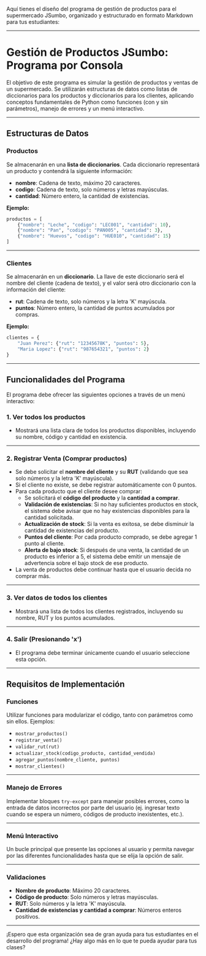 Aquí tienes el diseño del programa de gestión de productos para el supermercado JSumbo, organizado y estructurado en formato Markdown para tus estudiantes:

-----

# Gestión de Productos JSumbo: Programa por Consola

El objetivo de este programa es simular la gestión de productos y ventas de un supermercado. Se utilizarán estructuras de datos como listas de diccionarios para los productos y diccionarios para los clientes, aplicando conceptos fundamentales de Python como funciones (con y sin parámetros), manejo de errores y un menú interactivo.

-----

## Estructuras de Datos

### Productos

Se almacenarán en una **lista de diccionarios**. Cada diccionario representará un producto y contendrá la siguiente información:

  * **nombre**: Cadena de texto, máximo 20 caracteres.
  * **codigo**: Cadena de texto, solo números y letras mayúsculas.
  * **cantidad**: Número entero, la cantidad de existencias.

**Ejemplo:**

```python
productos = [
    {"nombre": "Leche", "codigo": "LEC001", "cantidad": 10},
    {"nombre": "Pan", "codigo": "PAN005", "cantidad": 3},
    {"nombre": "Huevos", "codigo": "HUE010", "cantidad": 15}
]
```

-----

### Clientes

Se almacenarán en un **diccionario**. La llave de este diccionario será el nombre del cliente (cadena de texto), y el valor será otro diccionario con la información del cliente:

  * **rut**: Cadena de texto, solo números y la letra 'K' mayúscula.
  * **puntos**: Número entero, la cantidad de puntos acumulados por compras.

**Ejemplo:**

```python
clientes = {
    "Juan Perez": {"rut": "12345678K", "puntos": 5},
    "Maria Lopez": {"rut": "987654321", "puntos": 2}
}
```

-----

## Funcionalidades del Programa

El programa debe ofrecer las siguientes opciones a través de un menú interactivo:

### 1\. Ver todos los productos

  * Mostrará una lista clara de todos los productos disponibles, incluyendo su nombre, código y cantidad en existencia.

-----

### 2\. Registrar Venta (Comprar productos)

  * Se debe solicitar el **nombre del cliente** y su **RUT** (validando que sea solo números y la letra 'K' mayúscula).
  * Si el cliente no existe, se debe registrar automáticamente con 0 puntos.
  * Para cada producto que el cliente desee comprar:
      * Se solicitará el **código del producto** y la **cantidad a comprar**.
      * **Validación de existencias**: Si no hay suficientes productos en stock, el sistema debe avisar que no hay existencias disponibles para la cantidad solicitada.
      * **Actualización de stock**: Si la venta es exitosa, se debe disminuir la cantidad de existencias del producto.
      * **Puntos del cliente**: Por cada producto comprado, se debe agregar 1 punto al cliente.
      * **Alerta de bajo stock**: Si después de una venta, la cantidad de un producto es inferior a 5, el sistema debe emitir un mensaje de advertencia sobre el bajo stock de ese producto.
  * La venta de productos debe continuar hasta que el usuario decida no comprar más.

-----

### 3\. Ver datos de todos los clientes

  * Mostrará una lista de todos los clientes registrados, incluyendo su nombre, RUT y los puntos acumulados.

-----

### 4\. Salir (Presionando 'x')

  * El programa debe terminar únicamente cuando el usuario seleccione esta opción.

-----

## Requisitos de Implementación

### Funciones

Utilizar funciones para modularizar el código, tanto con parámetros como sin ellos. Ejemplos:

  * `mostrar_productos()`
  * `registrar_venta()`
  * `validar_rut(rut)`
  * `actualizar_stock(codigo_producto, cantidad_vendida)`
  * `agregar_puntos(nombre_cliente, puntos)`
  * `mostrar_clientes()`

-----

### Manejo de Errores

Implementar bloques `try-except` para manejar posibles errores, como la entrada de datos incorrectos por parte del usuario (ej. ingresar texto cuando se espera un número, códigos de producto inexistentes, etc.).

-----

### Menú Interactivo

Un bucle principal que presente las opciones al usuario y permita navegar por las diferentes funcionalidades hasta que se elija la opción de salir.

-----

### Validaciones

  * **Nombre de producto**: Máximo 20 caracteres.
  * **Código de producto**: Solo números y letras mayúsculas.
  * **RUT**: Solo números y la letra 'K' mayúscula.
  * **Cantidad de existencias y cantidad a comprar**: Números enteros positivos.

-----

¡Espero que esta organización sea de gran ayuda para tus estudiantes en el desarrollo del programa\! ¿Hay algo más en lo que te pueda ayudar para tus clases?
